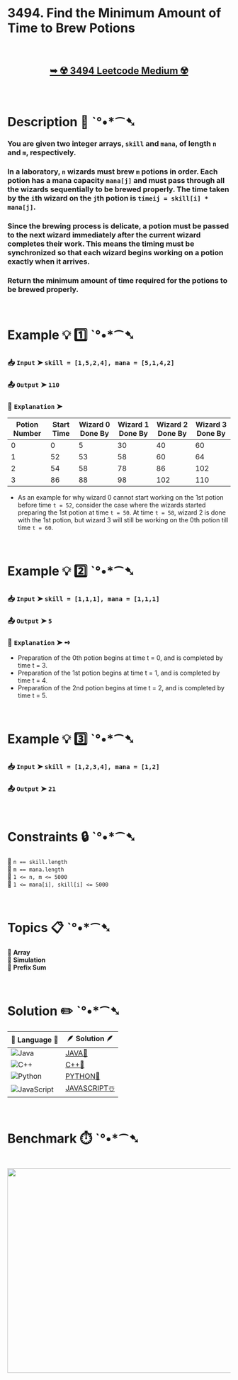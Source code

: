 # 3494. Find the Minimum Amount of Time to Brew Potions

</br>

<h2 align="center"> 

<a href="https://leetcode.com/problems/find-the-minimum-amount-of-time-to-brew-potions/description/?envType=daily-question&envId=2025-10-09"><strong>➥ ☢️ 3494 Leetcode Medium ☢️ </strong></a>
</h2>

</br>

# Description 📜 ˋ°•*⁀➷

### You are given two integer arrays, `skill` and `mana`, of length `n` and `m`, respectively.

### In a laboratory, `n` wizards must brew `m` potions in order. Each potion has a mana capacity `mana[j]` and must pass through all the wizards sequentially to be brewed properly. The time taken by the `i`th wizard on the `j`th potion is `timeij = skill[i] * mana[j]`.

### Since the brewing process is delicate, a potion must be passed to the next wizard immediately after the current wizard completes their work. This means the timing must be synchronized so that each wizard begins working on a potion exactly when it arrives. ​

### Return the minimum amount of time required for the potions to be brewed properly.

</br>

# Example 💡 1️⃣ ˋ°•*⁀➷

  ### 📥 `Input`  ➤ `skill = [1,5,2,4], mana = [5,1,4,2]`

  ### 📤 `Output`  ➤ `110`

  ### 🔦 `Explanation`  ➤ 

| Potion Number | Start Time | Wizard 0 Done By | Wizard 1 Done By | Wizard 2 Done By | Wizard 3 Done By |
|----------------|-------------|------------------|------------------|------------------|------------------|
| 0              | 0           | 5                | 30               | 40               |60               |
| 1              | 52          | 53               | 58               | 60               | 64               |
| 2              | 54          | 58               | 78               | 86               | 102              |
| 3              | 86          | 88               | 98               | 102              | 110              |

  - As an example for why wizard 0 cannot start working on the 1st potion before time `t = 52`, consider the case where the wizards started preparing the 1st potion at time `t = 50`. At time `t = 58`, wizard 2 is done with the 1st potion, but wizard 3 will still be working on the 0th potion till time `t = 60`.

</br>

# Example 💡 2️⃣ ˋ°•*⁀➷

  ### 📥 `Input`  ➤ `skill = [1,1,1], mana = [1,1,1]`

  ### 📤 `Output`  ➤ `5`

  ### 🔦 `Explanation`  ➤ ➺

  - Preparation of the 0th potion begins at time t = 0, and is completed by time t = 3.
  - Preparation of the 1st potion begins at time t = 1, and is completed by time t = 4.
  - Preparation of the 2nd potion begins at time t = 2, and is completed by time t = 5.

</br>

# Example 💡 3️⃣ ˋ°•*⁀➷

  ### 📥 `Input`  ➤ `skill = [1,2,3,4], mana = [1,2]`

  ### 📤 `Output`  ➤ `21`

</br>

# Constraints 🔒 ˋ°•*⁀➷

🔹 `n == skill.length` </br>
🔹 `m == mana.length` </br>
🔹 `1 <= n, m <= 5000` </br>
🔹 `1 <= mana[i], skill[i] <= 5000` </br>

</br>

# Topics 📋 ˋ°•*⁀➷

🔸 **Array** </br>
🔸 **Simulation** </br>
🔸 **Prefix Sum** </br>

</br>

# Solution ✏️ ˋ°•*⁀➷

| 📒 Language 📒  | 🪶 Solution 🪶 |
| ------------- | ------------- |
|  ![Java](https://img.shields.io/badge/java-%23ED8B00.svg?style=for-the-badge&logo=openjdk&logoColor=white)  | [JAVA🍁]() |
|  ![C++](https://img.shields.io/badge/c++-%2300599C.svg?style=for-the-badge&logo=c%2B%2B&logoColor=white)  | [C++🎲]()  |
|  ![Python](https://img.shields.io/badge/python-3670A0?style=for-the-badge&logo=python&logoColor=ffdd54)    | [PYTHON🍰]() |
| ![JavaScript](https://img.shields.io/badge/javascript-%23323330.svg?style=for-the-badge&logo=javascript&logoColor=%23F7DF1E)   | [JAVASCRIPT☃️]() |

</br>

# Benchmark ⏱️ ˋ°•*⁀➷

<h1  align="center" >

<img src ="" width = "700px" height="462px" />

</h1>
